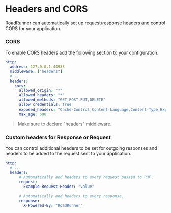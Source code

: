 # Headers and CORS
RoadRunner can automatically set up request/response headers and control CORS for your application.

### CORS
To enable CORS headers add the following section to your configuration.

```yaml
http:
  address: 127.0.0.1:44933
  middleware: ["headers"]
  # ...
  headers:
    cors:
      allowed_origin: "*"
      allowed_headers: "*"
      allowed_methods: "GET,POST,PUT,DELETE"
      allow_credentials: true
      exposed_headers: "Cache-Control,Content-Language,Content-Type,Expires,Last-Modified,Pragma"
      max_age: 600
```

> Make sure to declare "headers" middleware.

### Custom headers for Response or Request
You can control additional headers to be set for outgoing responses and headers to be added to the request sent to your application.
```yaml
http:
  # ...
  headers:
      # Automatically add headers to every request passed to PHP.
      request:
        Example-Request-Header: "Value"
    
      # Automatically add headers to every response.
      response:
        X-Powered-By: "RoadRunner"
```
